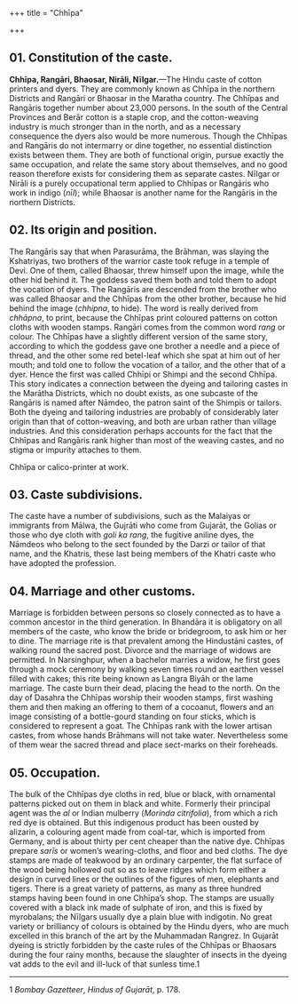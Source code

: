 +++
title = "Chhīpa"

+++


## 01. Constitution of the caste.

**Chhīpa, Rangāri, Bhaosar, Nirāli, Nīlgar.**—The Hindu caste of cotton printers and dyers. They are commonly known as Chhīpa in the northern Districts and Rangāri or Bhaosar in the Maratha country. The Chhīpas and Rangāris together number about 23,000 persons. In the south of the Central Provinces and Berār cotton is a staple crop, and the cotton-weaving industry is much stronger than in the north, and as a necessary consequence the dyers also would be more numerous. Though the Chhīpas and Rangāris do not intermarry or dine together, no essential distinction exists between them. They are both of functional origin, pursue exactly the same occupation, and relate the same story about themselves, and no good reason therefore exists for considering them as separate castes. Nīlgar or Nirāli is a purely occupational term applied to Chhīpas or Rangāris who work in indigo \(*nīl*\); while Bhaosar is another name for the Rangāris in the northern Districts. 



## 02. Its origin and position.

The Rangāris say that when Parasurāma, the Brāhman, was slaying the Kshatriyas, two brothers of the warrior caste took refuge in a temple of Devi. One of them, called Bhaosar, threw himself upon the image, while the other hid behind it. The goddess saved them both and told them to adopt the vocation of dyers. The Rangāris are descended from the brother who was called Bhaosar and the Chhīpas from the other brother, because he hid behind the image \(*chhipna*, to hide\). The word is really derived from *chhāpna*, to print, because the Chhīpas print coloured patterns on cotton cloths with wooden stamps. Rangāri comes from the common word *rang* or colour. The Chhīpas have a slightly different version of the same story, according to which the goddess gave one brother a needle and a piece of thread, and the other some red betel-leaf which she spat at him out of her mouth; and told one to follow the vocation of a tailor, and the other that of a dyer. Hence the first was called Chhīpi or Shimpi and the second Chhīpa. This story indicates a connection between the dyeing and tailoring castes in the Marātha Districts, which no doubt exists, as one subcaste of the Rangāris is named after Nāmdeo, the patron saint of the Shimpis or tailors. Both the dyeing and tailoring industries are probably of considerably later origin than that of cotton-weaving, and both are urban rather than village industries. And this consideration perhaps accounts for the fact that the Chhīpas and Rangāris rank higher than most of the weaving castes, and no stigma or impurity attaches to them. 


Chhīpa or calico-printer at work.





## 03. Caste subdivisions.

The caste have a number of subdivisions, such as the Malaiyas or immigrants from Mālwa, the Gujrāti who come from Gujarāt, the Golias or those who dye cloth with *goli ka rang*, the fugitive aniline dyes, the Nāmdeos who belong to the sect founded by the Darzi or tailor of that name, and the Khatris, these last being members of the Khatri caste who have adopted the profession. 



## 04. Marriage and other customs.

Marriage is forbidden between persons so closely connected as to have a common ancestor in the third generation. In Bhandāra it is obligatory on all members of the caste, who know the bride or bridegroom, to ask him or her to dine. The marriage rite is that prevalent among the Hindustāni castes, of walking round the sacred post. Divorce and the marriage of widows are permitted. In Narsinghpur, when a bachelor marries a widow, he first goes through a mock ceremony by walking seven times round an earthen vessel filled with cakes; this rite being known as Langra Biyāh or the lame marriage. The caste burn their dead, placing the head to the north. On the day of Dasahra the Chhīpas worship their wooden stamps, first washing them and then making an offering to them of a cocoanut, flowers and an image consisting of a bottle-gourd standing on four sticks, which is considered to represent a goat. The Chhīpas rank with the lower artisan castes, from whose hands Brāhmans will not take water. Nevertheless some of them wear the sacred thread and place sect-marks on their foreheads. 



## 05. Occupation.

The bulk of the Chhīpas dye cloths in red, blue or black, with ornamental patterns picked out on them in black and white. Formerly their principal agent was the *al* or Indian mulberry \(*Morinda citrifolia*\), from which a rich red dye is obtained. But this indigenous product has been ousted by alizarin, a colouring agent made from coal-tar, which is imported from Germany, and is about thirty per cent cheaper than the native dye. Chhīpas prepare *sarīs* or women’s wearing-cloths, and floor and bed cloths. The dye stamps are made of teakwood by an ordinary carpenter, the flat surface of the wood being hollowed out so as to leave ridges which form either a design in curved lines or the outlines of the figures of men, elephants and tigers. There is a great variety of patterns, as many as three hundred stamps having been found in one Chhīpa’s shop. The stamps are usually covered with a black ink made of sulphate of iron, and this is fixed by myrobalans; the Nīlgars usually dye a plain blue with indigotin. No great variety or brilliancy of colours is obtained by the Hindu dyers, who are much excelled in this branch of the art by the Muhammadan Rangrez. In Gujarāt dyeing is strictly forbidden by the caste rules of the Chhīpas or Bhaosars during the four rainy months, because the slaughter of insects in the dyeing vat adds to the evil and ill-luck of that sunless time.1 



* * *

1 *Bombay Gazetteer*, *Hindus of Gujarāt*, p. 178. 



